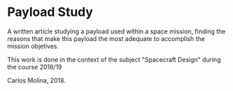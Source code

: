 # Payload Study
A written article studying a payload used within a space mission,
finding the reasons that make this payload the most adequate to accomplish
the mission objetives.

This work is done in the context of the subject "Spacecraft Design" during
the course 2018/19

Carlos Molina, 2018.
